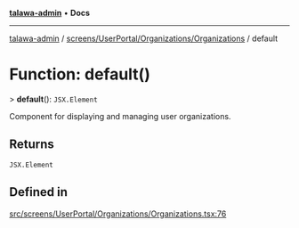 [**talawa-admin**](../../../../../README.md) • **Docs**

***

[talawa-admin](../../../../../modules.md) / [screens/UserPortal/Organizations/Organizations](../README.md) / default

# Function: default()

\> **default**(): `JSX.Element`

Component for displaying and managing user organizations.

## Returns

`JSX.Element`

## Defined in

[src/screens/UserPortal/Organizations/Organizations.tsx:76](https://github.com/PalisadoesFoundation/talawa-admin/blob/b465221425f3dcc638f77fbf5f1ccedb8e0dd082/src/screens/UserPortal/Organizations/Organizations.tsx#L76)
